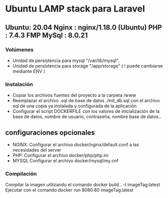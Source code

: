 # Ubuntu LAMP stack para Laravel
## Ubuntu: 20.04 Nginx : nginx/1.18.0 (Ubuntu) PHP : 7.4.3 FMP MySql : 8.0.21
### Volúmenes

* Unidad de persistencia para mysql "/var/lib/mysql",
* Unidad de persistencia para storage "/app/storage" ( ! puede cambiarse mediante ENV )

### Instalación

* Copiar los archivos fuentes del proyecto a la carpeta /www
* Reemplazar el archivo .sql de base de datos ./init_db.sql con el archivo sql de una copia ya instalada y configurada de la aplicación
* Configurar el script DOCKERFILE con los valores de inicialización de la base de datos, nombre de usuario, contraseña, nombre base de datos..
## configuraciones opcionales
* NGINX: Configurar el archivo docker/nginx/default.conf a las necesidades del server
* PHP: Configurar el archivo docker/php/php.ini
* MYSQL Configurar el archivo docker/mysql/my.cnf

### Compilación

Compilar la imagen utilizando el comando docker build . -t imageTag:latest
Ejecutar con el comando docker run 8080:80 imageTag:latest
